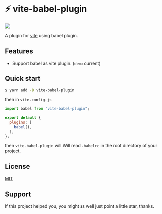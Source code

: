 # ⚡ vite-babel-plugin


  <a href="https://www.npmjs.org/package/vite-babel-plugin">
    <img src="https://img.shields.io/npm/v/vite-babel-plugin.svg">
  </a>
<!--  <a href="https://npmcharts.com/compare/vite-babel-plugin?minimal=true">
    <img src="http://img.shields.io/npm/dm/vite-babel-plugin.svg">
  </a> -->
  <br>

A plugin for [vite](https://github.com/vitejs/vite) using babel  plugin.

## Features

* Support babel as vite plugin. (`demo` current)


## Quick start

```bash
$ yarn add -D vite-babel-plugin
```

then in `vite.config.js`

```js
import babel from "vite-babel-plugin";

export default {
  plugins: [
    babel(),
  ],
};
```

then `vite-babel-plugin` will Will read `.babelrc` in the root directory of your project.

## License

[MIT](https://opensource.org/licenses/MIT)

## Support

If this project helped you, you might as well just point a little star, thanks. 
